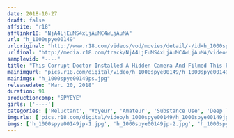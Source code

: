 ```yaml
---
date: 2018-10-27
draft: false
affsite: "r18"
afflinkr18: "NjA4LjEuMS4xLjAuMC4wLjAuMA"
url: "h_1000spye00149"
urloriginal: "http://www.r18.com/videos/vod/movies/detail/-/id=h_1000spye00149"
urlfinal: "http://media.r18.com/track/NjA4LjEuMS4xLjAuMC4wLjAuMA/videos/vod/movies/detail/-/id=h_1000spye00149"
samplevid: "----"
title: "This Corrupt Doctor Installed A Hidden Camera And Filmed This Footage And Is Now Posting It Without Permission As An AV"
mainimgurl: "pics.r18.com/digital/video/h_1000spye00149/h_1000spye00149ps.jpg"
mainimgs: "h_1000spye00149ps.jpg"
releasedate: "Mar. 20, 2018"
duration: 91
productioncomp: "SPYEYE"
girls: ['----']
categories: ['Reluctant', 'Voyeur', 'Amateur', 'Substance Use', 'Deep Throat', 'Homemade']
imgurls: ['pics.r18.com/digital/video/h_1000spye00149/h_1000spye00149jp-1.jpg', 'pics.r18.com/digital/video/h_1000spye00149/h_1000spye00149jp-2.jpg', 'pics.r18.com/digital/video/h_1000spye00149/h_1000spye00149jp-3.jpg', 'pics.r18.com/digital/video/h_1000spye00149/h_1000spye00149jp-4.jpg', 'pics.r18.com/digital/video/h_1000spye00149/h_1000spye00149jp-5.jpg', 'pics.r18.com/digital/video/h_1000spye00149/h_1000spye00149jp-6.jpg', 'pics.r18.com/digital/video/h_1000spye00149/h_1000spye00149jp-7.jpg', 'pics.r18.com/digital/video/h_1000spye00149/h_1000spye00149jp-8.jpg', 'pics.r18.com/digital/video/h_1000spye00149/h_1000spye00149jp-9.jpg', 'pics.r18.com/digital/video/h_1000spye00149/h_1000spye00149jp-10.jpg', 'pics.r18.com/digital/video/h_1000spye00149/h_1000spye00149jp-11.jpg', 'pics.r18.com/digital/video/h_1000spye00149/h_1000spye00149jp-12.jpg', 'pics.r18.com/digital/video/h_1000spye00149/h_1000spye00149jp-13.jpg', 'pics.r18.com/digital/video/h_1000spye00149/h_1000spye00149jp-14.jpg', 'pics.r18.com/digital/video/h_1000spye00149/h_1000spye00149jp-15.jpg', 'pics.r18.com/digital/video/h_1000spye00149/h_1000spye00149jp-16.jpg', 'pics.r18.com/digital/video/h_1000spye00149/h_1000spye00149jp-17.jpg', 'pics.r18.com/digital/video/h_1000spye00149/h_1000spye00149jp-18.jpg', 'pics.r18.com/digital/video/h_1000spye00149/h_1000spye00149jp-19.jpg', 'pics.r18.com/digital/video/h_1000spye00149/h_1000spye00149jp-20.jpg']
imgs: ['h_1000spye00149jp-1.jpg', 'h_1000spye00149jp-2.jpg', 'h_1000spye00149jp-3.jpg', 'h_1000spye00149jp-4.jpg', 'h_1000spye00149jp-5.jpg', 'h_1000spye00149jp-6.jpg', 'h_1000spye00149jp-7.jpg', 'h_1000spye00149jp-8.jpg', 'h_1000spye00149jp-9.jpg', 'h_1000spye00149jp-10.jpg', 'h_1000spye00149jp-11.jpg', 'h_1000spye00149jp-12.jpg', 'h_1000spye00149jp-13.jpg', 'h_1000spye00149jp-14.jpg', 'h_1000spye00149jp-15.jpg', 'h_1000spye00149jp-16.jpg', 'h_1000spye00149jp-17.jpg', 'h_1000spye00149jp-18.jpg', 'h_1000spye00149jp-19.jpg', 'h_1000spye00149jp-20.jpg']
---
```

